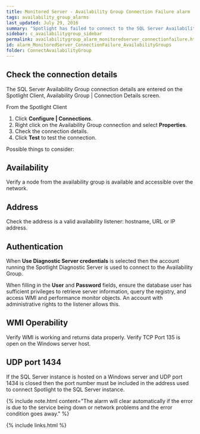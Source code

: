 ```yaml
---
title: ﻿Monitored Server - Availability Group Connection Failure alarm
tags: availability_group_alarms
last_updated: July 29, 2016
summary: "Spotlight has failed to connect to the SQL Server Availability Group."
sidebar: c_availabilitygroup_sidebar
permalink: availabilitygroup_alarm_monitoredserver_connectionfailure.html
id: alarm_MonitoredServer_ConnectionFailure_AvailabilityGroups
folder: ConnectAvailabilityGroup
---
```



## Check the connection details

The SQL Server Availability Group connection details are entered on the Spotlight Client, Availability Group \| Connection Details screen.

From the Spotlight Client

1.  Click **Configure \| Connections**.
2.  Right click on the Availability Group connection and select **Properties**.
3.  Check the connection details.
4.  Click **Test** to test the connection.

Possible things to consider:

## Availability

Verify a node from the availability group is available and accessible over the network.

## Address

Check the address is a valid availability listener: hostname, URL or IP address.

## Authentication

When **Use Diagnostic Server credentials** is selected then the account running the Spotlight Diagnostic Server is used to connect to the Availability Group.

When filling in the **User** and **Password** fields, ensure the database user has sufficient privileges to retrieve server information, query the registry, and access WMI and performance monitor objects. An account with administrative rights to the listener allows this.

## WMI Operability

Verify WMI is working and returns data properly. Verify TCP Port 135 is open on the Windows server host.

## UDP port 1434


If the SQL Server instance is hosted on a Windows server and UDP port 1434 is closed then the port number must be included in the address used to connect Spotlight to the SQL Server instance.

{% include note.html content="The alarm will clear automatically if the error is due to the service being down or network problems and the error condition goes away." %}



{% include links.html %}
